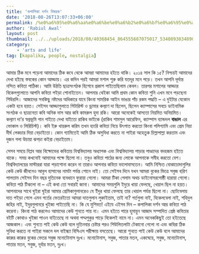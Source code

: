 ```yaml
---
title: 'কপালিকা দর্শন বিষয়ক'
date: '2018-08-26T13:07:33+06:00'
permalink: /%e0%a6%95%e0%a6%aa%e0%a6%be%e0%a6%b2%e0%a6%bf%e0%a6%95%e0%a6%be-%e0%a6%a6%e0%a6%b0%e0%a7%8d%e0%a6%b6%e0%a6%a8-%e0%a6%ac%e0%a6%bf%e0%a6%b7%e0%a7%9f%e0%a6%95
author: 'Rabiul Awal'
layout: post
thumbnail: ../../uploads/2018/08/40368454_864555687075017_5340893034890395648_o.jpg
category:
    - 'arts and life'
tag: [kapalika, people, nostalgia]
---
```

আমার ঠিক মনে পড়েনা আমাদের ঠিক কবে থেকে আমরা আমাদের হইতে থাকি। ২০১৪ সাল কি ১৫? নিশ্চয়ই আমাদের দেখা হইছে স্তবকের কোন আড্ডায়। এর কদিন পরই আমরা মশাল শুরু করি যতদূর মনে পড়ে। তখন আপনি দূর্দান্ত নন্দিত কবিতা পাঠিকা। আমি উঠতি ছাত্রসংগঠক হিশেবে প্রকাশ পাইতেছিলাম কেবল। তারপর মশালের আড্ডার বিকেলগুলোতে আপনি কবিতা পইড়া শোনাইতেন। আপনার থেইকা আমি প্রথম কোন কবিতা শুনি এখন মনে পড়ছেনা শিউরলি। আজাদের সবকিছু নষ্টদের অধিকারে যাবে কিংবা সামরিক আইন ভাঙার পাঁচ রকম পদ্ধতি – এ দুইটার যেকোন একটা হবে হয়ত। সেইসব আড্ডাগুলাতে গিটারিস্ট ও ড্রামার কল্যাণ দা ছিলেন, ছিলেন ক্যাম্পাসের সবচে ডাইনামিক সংগঠক ও ছাত্রনেতা কবি অনিক দাস আর কবি কামরুল হুদা রকি। আরো অনেকেই আসতো নিয়মিত অনিয়মিত। কল্যাণ দা’র স্বপ্নভূমি গান গাইতে দেখা যাইতো রাকিব ভাইকে (রাকিব শামসুল আরেফিন, ক্যাম্পাস ব্যান্ডদল **বাঙাল** এর ভোকাল ও লিরিচিস্ট)। কবি ইরু খায়রুল করিম তখন হাংরি কবিতা নিয়ে উৎপাত করতো কিংবা পলিগ্যামি এবং প্রেম নিয়া দীর্ঘ লেকচার দিয়া বেড়াইতো। কোন গ্যামিতেই আমি ঠিক অসুবিধা করতে না পাইরা অহেতুক চিল্লাপাল্লা করতাম এবং দুজন গলা উচায়া ঝগড়া কইরা বেড়াইতাম।

সেসব সময়ে বিপ্লব আর বিক্ষোভের কবিতায় বিশ্ববিদ্যালয় অধ্যাপক এবং বিশ্ববিদ্যালয় পাড়ার পাণ্ডাদের বদহজম হইতে থাকে। সময় কখনোই আমাদের পক্ষে ছিলো না। তবুও কবিতা পাঠের জন্য লোকে আপনাকে সমীহ করতো বেশ। বিশ্ববিদ্যালয়ের মাস্টাররা যারা পড়াশোনা করেন না তারাও আপনার কবিতা ভালোবাসতেন। আমি নিশ্চিত বোকাচোদাগুলির কেউ কেউ জীবনেও আবুল হাসানের নামটা পর্যন্ত শোনে নাই। তো সেইসব দিনে যখন আমরা বুকের ভিত্রে সবুজ হরিণ পালতাম সেইসব দিন বছর দুতিনেক ব্যবধানে ফুরায়া গেলো। আমরা টিকা গেলাম অথচ ডাইনোসরগোষ্ঠী হারায়া গেলো। কবিতা পাঠ টিকলো না – এই কথা তো সবারই জানা। আমাদের সময়গুলি ইদুরে খায়া ফেলছে, খেয়াল ছিল না হয়ত। আপনাদের সাথে ঘুইরা ঘুইরা আমার প্রেমিকাগুলানরেও যে ইঁদুর খায়া ফেলছে তার খেয়াল পর্যন্ত ছিলো না। ছোটবেলায় দাত পইড়া গেলে এমন গর্তের ভেতরইতো আমরা দাতগুলান লুকাইতাম, তাই না? গর্তগুলা নাই, বিকেলবেলা নাই, শহিদুল জহির নাই, ইদুরগুলানরে খুইজা পাইতেছি না। কি যে মুশিবত! এইযে এইসব দিন – কপালিকা দর্শন আর কবিতা পাঠ করেনা। কিংবা পাঠ করলেও আমাদের কেউ শুনতে পায় না। এমন হইতে পারে হুমায়ুন আজাদ সম্পাদিত শ্রেষ্ঠ কবিতার বইটি কোথাও খুইজা পাওন যাইতেছে না অথবা পদ্মপুকুর পাড়ে বিকেলই নামে না। এমন অনেককিছুই তো হইতেছে আজকাল। এবং শুনতে পাই কেউ কেউ বলে দুতিনবার চেষ্টার পরও শিউলিতলাটা টেকানো গেলো না এবং কবিরা ঠিক সুবিধা করতে না পাইরা সকলে দল বাইন্ধ্যা বিসিএস পরীক্ষায় বসতেছে। আরো শুনতে পাই কেউ কেউ বলে আমাদের কারুর কারুর বুকের ভেতর সবুজ মনোটোনাস দুঃখ। মনোটোনাস, সবুজ, পাতার মতন, একঘেয়ে, সবুজ, মনোটোনাস, পাতার মতন, সবুজ, দূর্বার মতন, দুঃখ।